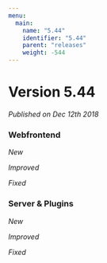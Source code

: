 ```yaml
---
menu:
  main:
    name: "5.44"
    identifier: "5.44"
    parent: "releases"
    weight: -544
---
```


# Version 5.44

*Published on Dec 12th 2018*

### Webfrontend

*New*

*Improved*

*Fixed*

### Server & Plugins

*New*

*Improved*

*Fixed*

